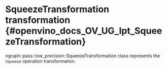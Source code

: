 # SqueezeTransformation transformation {#openvino_docs_OV_UG_lpt_SqueezeTransformation}

ngraph::pass::low_precision::SqueezeTransformation class represents the `Squeeze` operation transformation.
